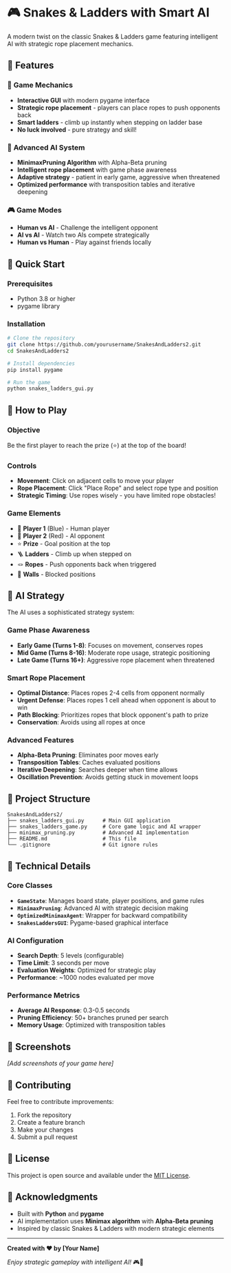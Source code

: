 # 🎮 Snakes & Ladders with Smart AI

A modern twist on the classic Snakes & Ladders game featuring intelligent AI with strategic rope placement mechanics.

## 🌟 Features

### 🎯 **Game Mechanics**
- **Interactive GUI** with modern pygame interface
- **Strategic rope placement** - players can place ropes to push opponents back
- **Smart ladders** - climb up instantly when stepping on ladder base
- **No luck involved** - pure strategy and skill!

### 🤖 **Advanced AI System**
- **MinimaxPruning Algorithm** with Alpha-Beta pruning
- **Intelligent rope placement** with game phase awareness
- **Adaptive strategy** - patient in early game, aggressive when threatened
- **Optimized performance** with transposition tables and iterative deepening

### 🎮 **Game Modes**
- **Human vs AI** - Challenge the intelligent opponent
- **AI vs AI** - Watch two AIs compete strategically
- **Human vs Human** - Play against friends locally

## 🚀 Quick Start

### Prerequisites
- Python 3.8 or higher
- pygame library

### Installation
```bash
# Clone the repository
git clone https://github.com/yourusername/SnakesAndLadders2.git
cd SnakesAndLadders2

# Install dependencies
pip install pygame

# Run the game
python snakes_ladders_gui.py
```

## 🎯 How to Play

### **Objective**
Be the first player to reach the prize (⭐) at the top of the board!

### **Controls**
- **Movement**: Click on adjacent cells to move your player
- **Rope Placement**: Click "Place Rope" and select rope type and position
- **Strategic Timing**: Use ropes wisely - you have limited rope obstacles!

### **Game Elements**
- 🔵 **Player 1** (Blue) - Human player
- 🔴 **Player 2** (Red) - AI opponent  
- ⭐ **Prize** - Goal position at the top
- 🪜 **Ladders** - Climb up when stepped on
- 🪢 **Ropes** - Push opponents back when triggered
- 🧱 **Walls** - Blocked positions

## 🧠 AI Strategy

The AI uses a sophisticated strategy system:

### **Game Phase Awareness**
- **Early Game (Turns 1-8)**: Focuses on movement, conserves ropes
- **Mid Game (Turns 8-16)**: Moderate rope usage, strategic positioning
- **Late Game (Turns 16+)**: Aggressive rope placement when threatened

### **Smart Rope Placement**
- **Optimal Distance**: Places ropes 2-4 cells from opponent normally
- **Urgent Defense**: Places ropes 1 cell ahead when opponent is about to win
- **Path Blocking**: Prioritizes ropes that block opponent's path to prize
- **Conservation**: Avoids using all ropes at once

### **Advanced Features**
- **Alpha-Beta Pruning**: Eliminates poor moves early
- **Transposition Tables**: Caches evaluated positions
- **Iterative Deepening**: Searches deeper when time allows
- **Oscillation Prevention**: Avoids getting stuck in movement loops

## 📁 Project Structure

```
SnakesAndLadders2/
├── snakes_ladders_gui.py      # Main GUI application
├── snakes_ladders_game.py     # Core game logic and AI wrapper
├── minimax_pruning.py         # Advanced AI implementation
├── README.md                  # This file
└── .gitignore                 # Git ignore rules
```

## 🔧 Technical Details

### **Core Classes**
- **`GameState`**: Manages board state, player positions, and game rules
- **`MinimaxPruning`**: Advanced AI with strategic decision making
- **`OptimizedMinimaxAgent`**: Wrapper for backward compatibility
- **`SnakesLaddersGUI`**: Pygame-based graphical interface

### **AI Configuration**
- **Search Depth**: 5 levels (configurable)
- **Time Limit**: 3 seconds per move
- **Evaluation Weights**: Optimized for strategic play
- **Performance**: ~1000 nodes evaluated per move

### **Performance Metrics**
- **Average AI Response**: 0.3-0.5 seconds
- **Pruning Efficiency**: 50+ branches pruned per search
- **Memory Usage**: Optimized with transposition tables

## 🎨 Screenshots

*[Add screenshots of your game here]*

## 🤝 Contributing

Feel free to contribute improvements:

1. Fork the repository
2. Create a feature branch
3. Make your changes
4. Submit a pull request

## 📄 License

This project is open source and available under the [MIT License](LICENSE).

## 🙏 Acknowledgments

- Built with **Python** and **pygame**
- AI implementation uses **Minimax algorithm** with **Alpha-Beta pruning**
- Inspired by classic Snakes & Ladders with modern strategic elements

---

**Created with ❤️ by [Your Name]**

*Enjoy strategic gameplay with intelligent AI!* 🎮🤖 